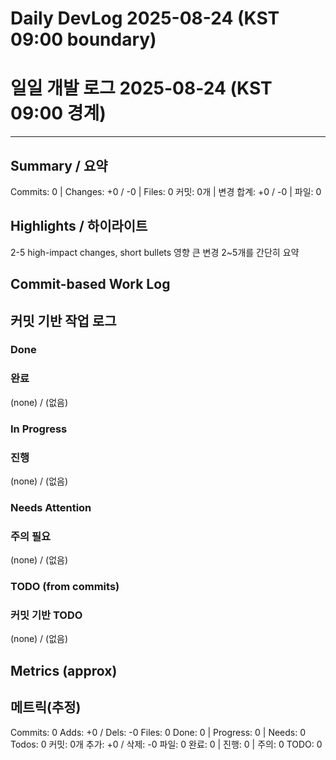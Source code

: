 ﻿# Daily DevLog 2025-08-24 (KST 09:00 boundary)
# 일일 개발 로그 2025-08-24 (KST 09:00 경계)

---

## Summary / 요약
Commits: 0 | Changes: +0 / -0 | Files: 0
커밋: 0개 | 변경 합계: +0 / -0 | 파일: 0

## Highlights / 하이라이트
2-5 high-impact changes, short bullets
영향 큰 변경 2~5개를 간단히 요약

## Commit-based Work Log
## 커밋 기반 작업 로그

### Done
### 완료
(none) / (없음)

### In Progress
### 진행
(none) / (없음)

### Needs Attention
### 주의 필요
(none) / (없음)

### TODO (from commits)
### 커밋 기반 TODO
(none) / (없음)

## Metrics (approx)
## 메트릭(추정)
Commits: 0
Adds: +0 / Dels: -0
Files: 0
Done: 0 | Progress: 0 | Needs: 0
Todos: 0
커밋: 0개
추가: +0 / 삭제: -0
파일: 0
완료: 0 | 진행: 0 | 주의: 0
TODO: 0

